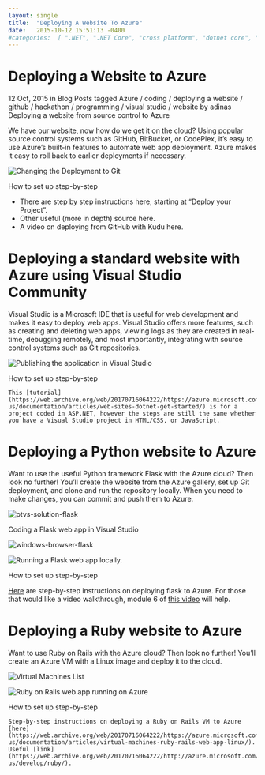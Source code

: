 ```yaml
---
layout: single
title:  "Deploying A Website To Azure"
date:   2015-10-12 15:51:13 -0400   
#categories:  [ ".NET", ".NET Core", "cross platform", "dotnet core", "github", "Open Source", "OSS" ]
---
```


# Deploying a Website to Azure

12 Oct, 2015  in Blog Posts  tagged Azure / coding / deploying a website / github / hackathon / programming / visual studio / website by adinas
Deploying a website from source control to Azure

We have our website, now how do we get it on the cloud? Using popular source control systems such as GitHub, BitBucket, or CodePlex, it’s easy to use Azure’s built-in features to automate web app deployment. Azure makes it easy to roll back to earlier deployments if necessary.

![Changing the Deployment to Git](https://web.archive.org/web/20170716064222im_/http://i2.wp.com/adinashanholtz.com/wp-content/uploads/2015/10/azure5-disconnect.png?w=778)

<!-- List -->
How to set up step-by-step
* There are step by step instructions here, starting at “Deploy your Project”.
* Other useful (more in depth) source here.
* A video on deploying from GitHub with Kudu here.

 
# Deploying a standard website with Azure using Visual Studio Community

Visual Studio is a Microsoft IDE that is useful for web development and makes it easy to deploy web apps. Visual Studio offers more features, such as creating and deleting web apps, viewing logs as they are created in real-time, debugging remotely, and most importantly, integrating with source control systems such as Git repositories.

![Publishing the application in Visual Studio](https://web.archive.org/web/20170716064222im_/http://i2.wp.com/adinashanholtz.com/wp-content/uploads/2015/10/choosepublish.png?w=526)

<!-- List -->
How to set up step-by-step

    This [tutorial](https://web.archive.org/web/20170716064222/https://azure.microsoft.com/en-us/documentation/articles/web-sites-dotnet-get-started/) is for a project coded in ASP.NET, however the steps are still the same whether you have a Visual Studio project in HTML/CSS, or JavaScript.

# Deploying a Python website to Azure

Want to use the useful Python framework Flask with the Azure cloud? Then look no further! You’ll create the website from the Azure gallery, set up Git deployment, and clone and run the repository locally. When you need to make changes, you can commit and push them to Azure.

![ptvs-solution-flask](https://web.archive.org/web/20170430011848/http://i2.wp.com/adinashanholtz.com/wp-content/uploads/2015/10/ptvs-solution-flask.png)
<caption>Coding a Flask web app in Visual Studio</caption>

![windows-browser-flask](https://web.archive.org/web/20170430011848/http://i1.wp.com/adinashanholtz.com/wp-content/uploads/2015/10/windows-browser-flask.png)

![Running a Flask web app locally.](https://web.archive.org/web/20170716064222im_/http://i1.wp.com/adinashanholtz.com/wp-content/uploads/2015/10/windows-browser-flask.png?w=524)

<!-- List -->
How to set up step-by-step

[Here](https://web.archive.org/web/20170716064222/https://azure.microsoft.com/en-us/documentation/articles/web-sites-python-create-deploy-flask-app/) are step-by-step instructions on deploying flask to Azure.
For those that would like a video walkthrough, module 6 of [this video](https://web.archive.org/web/20170716064222/http://www.microsoftvirtualacademy.com/training-courses/introduction-to-creating-websites-using-python-and-flask) will help.

 
# Deploying a Ruby website to Azure

Want to use Ruby on Rails with the Azure cloud? Then look no further! You’ll create an Azure VM with a Linux image and deploy it to the cloud.

![Virtual Machines List](https://web.archive.org/web/20170716064222im_/http://i2.wp.com/adinashanholtz.com/wp-content/uploads/2015/10/vmlist.png?w=650)

![Ruby on Rails web app running on Azure](https://web.archive.org/web/20170430011848/http://i1.wp.com/adinashanholtz.com/wp-content/uploads/2015/10/basicrailscloud.png)

<!-- Ruby on Rails web app running on Azure -->

<!-- List -->
How to set up step-by-step

    Step-by-step instructions on deploying a Ruby on Rails VM to Azure [here](https://web.archive.org/web/20170716064222/https://azure.microsoft.com/en-us/documentation/articles/virtual-machines-ruby-rails-web-app-linux/).
    Useful [link](https://web.archive.org/web/20170716064222/http://azure.microsoft.com/en-us/develop/ruby/).
